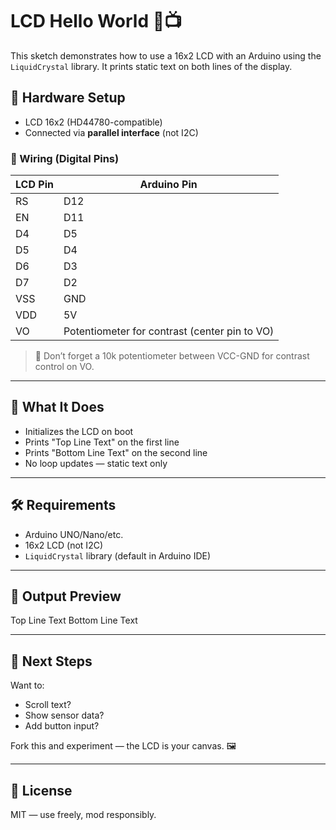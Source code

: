 # LCD Hello World 👋📺

This sketch demonstrates how to use a 16x2 LCD with an Arduino using the `LiquidCrystal` library. It prints static text on both lines of the display.

## 🧰 Hardware Setup

- LCD 16x2 (HD44780-compatible)
- Connected via **parallel interface** (not I2C)

### 📌 Wiring (Digital Pins)
| LCD Pin | Arduino Pin |
|---------|-------------|
| RS      | D12         |
| EN      | D11         |
| D4      | D5          |
| D5      | D4          |
| D6      | D3          |
| D7      | D2          |
| VSS     | GND         |
| VDD     | 5V          |
| VO      | Potentiometer for contrast (center pin to VO) |

> 🧠 Don’t forget a 10k potentiometer between VCC-GND for contrast control on VO.

---

## 🧪 What It Does

- Initializes the LCD on boot
- Prints "Top Line Text" on the first line
- Prints "Bottom Line Text" on the second line
- No loop updates — static text only

---

## 🛠 Requirements

- Arduino UNO/Nano/etc.
- 16x2 LCD (not I2C)
- `LiquidCrystal` library (default in Arduino IDE)

---

## 🧬 Output Preview

Top Line Text
Bottom Line Text


---

## 🧠 Next Steps

Want to:
- Scroll text?
- Show sensor data?
- Add button input?

Fork this and experiment — the LCD is your canvas. 🖼️

---

## 📜 License

MIT — use freely, mod responsibly.